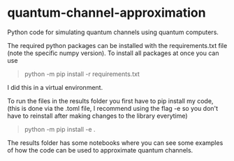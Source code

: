 # quantum-channel-approximation
Python code for simulating quantum channels using quantum computers.

The required python packages can be installed with the requirements.txt file (note the specific numpy version).
To install all packages at once you can use
> python -m pip install -r requirements.txt

I did this in a virtual environment.

To run the files in the results folder you first have to pip install my code,
(this is done via the .toml file, I recommend using the flag -e so you 
don't have to reinstall after making changes to the library everytime)
> python -m pip install -e .

The results folder has some notebooks where you can see some examples of how the code can be used
to approximate quantum channels.